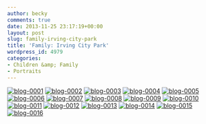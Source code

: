 ```yaml
---
author: becky
comments: true
date: 2013-11-25 23:17:19+00:00
layout: post
slug: family-irving-city-park
title: 'Family: Irving City Park'
wordpress_id: 4979
categories:
- Children &amp; Family
- Portraits
---
```


[![blog-0001](http://www.beckyjenson.com/wp-content/uploads/2013/11/blog-00012.jpg)](http://www.beckyjenson.com/wp-content/uploads/2013/11/blog-00012.jpg) [![blog-0002](http://www.beckyjenson.com/wp-content/uploads/2013/11/blog-00022.jpg)](http://www.beckyjenson.com/wp-content/uploads/2013/11/blog-00022.jpg) [![blog-0003](http://www.beckyjenson.com/wp-content/uploads/2013/11/blog-00032.jpg)](http://www.beckyjenson.com/wp-content/uploads/2013/11/blog-00032.jpg) [![blog-0004](http://www.beckyjenson.com/wp-content/uploads/2013/11/blog-00042.jpg)](http://www.beckyjenson.com/wp-content/uploads/2013/11/blog-00042.jpg) [![blog-0005](http://www.beckyjenson.com/wp-content/uploads/2013/11/blog-00052.jpg)](http://www.beckyjenson.com/wp-content/uploads/2013/11/blog-00052.jpg) [![blog-0006](http://www.beckyjenson.com/wp-content/uploads/2013/11/blog-00062.jpg)](http://www.beckyjenson.com/wp-content/uploads/2013/11/blog-00062.jpg) [![blog-0007](http://www.beckyjenson.com/wp-content/uploads/2013/11/blog-00072.jpg)](http://www.beckyjenson.com/wp-content/uploads/2013/11/blog-00072.jpg) [![blog-0008](http://www.beckyjenson.com/wp-content/uploads/2013/11/blog-00082.jpg)](http://www.beckyjenson.com/wp-content/uploads/2013/11/blog-00082.jpg) [![blog-0009](http://www.beckyjenson.com/wp-content/uploads/2013/11/blog-00092.jpg)](http://www.beckyjenson.com/wp-content/uploads/2013/11/blog-00092.jpg) [![blog-0010](http://www.beckyjenson.com/wp-content/uploads/2013/11/blog-00102.jpg)](http://www.beckyjenson.com/wp-content/uploads/2013/11/blog-00102.jpg) [![blog-0011](http://www.beckyjenson.com/wp-content/uploads/2013/11/blog-00112.jpg)](http://www.beckyjenson.com/wp-content/uploads/2013/11/blog-00112.jpg) [![blog-0012](http://www.beckyjenson.com/wp-content/uploads/2013/11/blog-00121.jpg)](http://www.beckyjenson.com/wp-content/uploads/2013/11/blog-00121.jpg) [![blog-0013](http://www.beckyjenson.com/wp-content/uploads/2013/11/blog-00131.jpg)](http://www.beckyjenson.com/wp-content/uploads/2013/11/blog-00131.jpg) [![blog-0014](http://www.beckyjenson.com/wp-content/uploads/2013/11/blog-0014.jpg)](http://www.beckyjenson.com/wp-content/uploads/2013/11/blog-0014.jpg) [![blog-0015](http://www.beckyjenson.com/wp-content/uploads/2013/11/blog-0015.jpg)](http://www.beckyjenson.com/wp-content/uploads/2013/11/blog-0015.jpg) [![blog-0016](http://www.beckyjenson.com/wp-content/uploads/2013/11/blog-0016.jpg)](http://www.beckyjenson.com/wp-content/uploads/2013/11/blog-0016.jpg)
